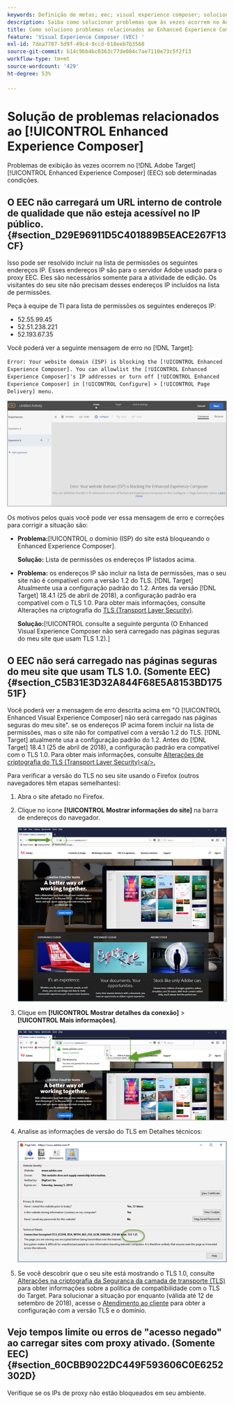 ```yaml
---
keywords: Definição de metas; eec; visual experience composer; solucionar problemas do enhanced experience composer; solução de problemas
description: Saiba como solucionar problemas que às vezes ocorrem no Adobe [!DNL Target] Enhanced Experience Composer (EEC) sob determinadas condições.
title: Como soluciono problemas relacionados ao Enhanced Experience Composer?
feature: 'Visual Experience Composer (VEC) '
exl-id: 7dea7707-5d9f-49c4-9ccd-618eeb7b3568
source-git-commit: b14c9bb4bc0363c77de084c7ae7110e73c5f2f13
workflow-type: tm+mt
source-wordcount: '429'
ht-degree: 53%

---
```


# Solução de problemas relacionados ao [!UICONTROL Enhanced Experience Composer]

Problemas de exibição às vezes ocorrem no [!DNL Adobe Target] [!UICONTROL Enhanced Experience Composer] (EEC) sob determinadas condições.

## O EEC não carregará um URL interno de controle de qualidade que não esteja acessível no IP público. {#section_D29E96911D5C401889B5EACE267F13CF}

Isso pode ser resolvido incluir na lista de permissões os seguintes endereços IP. Esses endereços IP são para o servidor Adobe usado para o proxy EEC. Eles são necessários somente para a atividade de edição. Os visitantes do seu site não precisam desses endereços IP incluídos na lista de permissões.

Peça à equipe de TI para lista de permissões os seguintes endereços IP:

* 52.55.99.45
* 52.51.238.221
* 52.193.67.35

Você poderá ver a seguinte mensagem de erro no [!DNL Target]:

`Error: Your website domain (ISP) is blocking the [!UICONTROL Enhanced Experience Composer]. You can allowlist the [!UICONTROL Enhanced Experience Composer]'s IP addresses or turn off [!UICONTROL Enhanced Experience Composer] in [!UICONTROL Configure] > [!UICONTROL Page Delivery] menu.`

![](assets/EEC_error.png)

Os motivos pelos quais você pode ver essa mensagem de erro e correções para corrigir a situação são:

* **Problema:**[!UICONTROL o domínio (ISP) do site está bloqueando o Enhanced Experience Composer].

   **Solução:** Lista de permissões os endereços IP listados acima.

* **Problema:** os endereços IP são incluir na lista de permissões, mas o seu site não é compatível com a versão 1.2 do TLS.  [!DNL Target] Atualmente usa a configuração padrão do 1.2. Antes da versão  [!DNL Target] 18.4.1 (25 de abril de 2018), a configuração padrão era compatível com o TLS 1.0. Para obter mais informações, consulte Alterações na criptografia do  [TLS (Transport Layer Security)](/help/c-implementing-target/c-considerations-before-you-implement-target/tls-transport-layer-security-encryption.md#concept_CC1001E9D3AE4BABAF90B8311B0A6451).

   **Solução:**[!UICONTROL consulte a seguinte pergunta (O Enhanced Visual Experience Composer não será carregado nas páginas seguras do meu site que usam TLS 1.2).]

## O EEC não será carregado nas páginas seguras do meu site que usam TLS 1.0. (Somente EEC) {#section_C5B31E3D32A844F68E5A8153BD17551F}

Você poderá ver a mensagem de erro descrita acima em &quot;O [!UICONTROL Enhanced Visual Experience Composer] não será carregado nas páginas seguras do meu site&quot;. se os endereços IP acima forem incluir na lista de permissões, mas o site não for compatível com a versão 1.2 do TLS. [!DNL Target] atualmente usa a configuração padrão do 1.2. Antes do [!DNL Target] 18.4.1 (25 de abril de 2018), a configuração padrão era compatível com o TLS 1.0. Para obter mais informações, consulte [Alterações de criptografia do TLS (Transport Layer Security)&lt;a/>.](/help/c-implementing-target/c-considerations-before-you-implement-target/tls-transport-layer-security-encryption.md#concept_CC1001E9D3AE4BABAF90B8311B0A6451)

Para verificar a versão do TLS no seu site usando o Firefox (outros navegadores têm etapas semelhantes):

1. Abra o site afetado no Firefox.
1. Clique no ícone **[!UICONTROL Mostrar informações do site]** na barra de endereços do navegador.

   ![](assets/firefox_more_info.png)

1. Clique em **[!UICONTROL Mostrar detalhes da conexão]** > **[!UICONTROL Mais informações]**.

   ![](assets/firefox_more_info_2.png)

1. Analise as informações de versão do TLS em Detalhes técnicos:

   ![](assets/firefox_more_info_3.png)

1. Se você descobrir que o seu site está mostrando o TLS 1.0, consulte  [Alterações na criptografia da Segurança da camada de transporte (TLS)](/help/c-implementing-target/c-considerations-before-you-implement-target/tls-transport-layer-security-encryption.md#concept_CC1001E9D3AE4BABAF90B8311B0A6451) para obter informações sobre a política de compatibilidade com o TLS do Target. Para solucionar a situação por enquanto (válida até 12 de setembro de 2018), acesse o [Atendimento ao cliente](/help/cmp-resources-and-contact-information.md#reference_ACA3391A00EF467B87930A450050077C) para obter a configuração com a versão TLS e o domínio.

## Vejo tempos limite ou erros de &quot;acesso negado&quot; ao carregar sites com proxy ativado. (Somente EEC) {#section_60CBB9022DC449F593606C0E6252302D}

Verifique se os IPs de proxy não estão bloqueados em seu ambiente.
